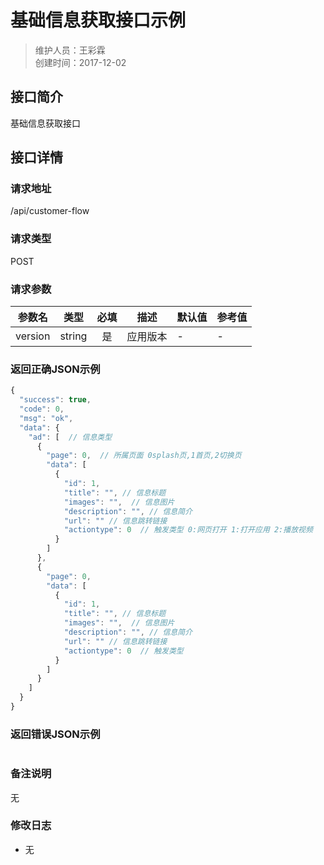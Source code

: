 # 基础信息获取接口示例
>维护人员：王彩霖  
>创建时间：2017-12-02

## 接口简介
基础信息获取接口  

## 接口详情

### 请求地址
/api/customer-flow

### 请求类型
POST

### 请求参数
| 参数名 | 类型 | 必填 | 描述 | 默认值 | 参考值 |
| --- | :---: | :---: | --- | --- | --- |
| version | string | 是 | 应用版本 | - | - |

### 返回正确JSON示例
```javascript
{
  "success": true,
  "code": 0,
  "msg": "ok",
  "data": {
    "ad": [  // 信息类型
      {
        "page": 0,  // 所属页面 0splash页,1首页,2切换页
        "data": [
          {
            "id": 1,
            "title": "", // 信息标题
            "images": "",  // 信息图片
            "description": "", // 信息简介
            "url": "" // 信息跳转链接
            "actiontype": 0  // 触发类型 0:网页打开 1:打开应用 2:播放视频
          }
        ]
      },
      {
        "page": 0,
        "data": [
          {
            "id": 1,
            "title": "", // 信息标题
            "images": "",  // 信息图片
            "description": "", // 信息简介
            "url": "" // 信息跳转链接
            "actiontype": 0  // 触发类型
          }
        ]
      }
    ]
  }
}
```
### 返回错误JSON示例
```javascript

```

### 备注说明
无

### 修改日志
- 无
